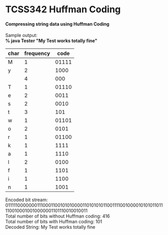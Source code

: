 # TCSS342 Huffman Coding
#### Compressing string data using Huffman Coding

Sample output:<br/>
<b>% java Tester "My Test works totally fine" </b>

char | frequency | code
---- | --------- | ----
M    | 1         | 01111 
y    | 2         | 1000
     | 4         | 000
T 	| 1 		  | 01110
e 	| 2 		  | 0011
s 	| 2 		  | 0010
t 	| 3 		  | 101
w 	| 1 		  | 01101 
o 	| 2		  | 0101 
r 	| 1 		  | 01100 
k 	| 1 		  | 1111 
a 	| 1 		  | 1110 
l 	| 2 		  | 0100 
f 	| 1 		  | 1101 
i 	| 1 		  | 1100 
n 	| 1 		  | 1001


Encoded bit stream:<br>
0111110000000111000110010101000011010101011001111001000010101011011 1100100010010000001101110010010011<br>
Total number of bits without Huffman coding: 416<br>
Total number of bits with Huffman coding: 101<br>
Decoded String: My Test works totally fine<br>

